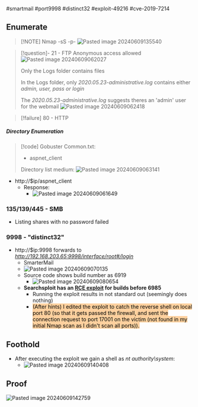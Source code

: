#smartmail #port9998 #distinct32 #exploit-49216 #cve-2019-7214
## Enumerate

> [!NOTE] Nmap -sS -p-
> ![Pasted image 20240609135540](Pasted%20image%2020240609135540.png)

>[!question]- 21 - FTP
>Anonymous access allowed
>![Pasted image 20240609062027](Pasted%20image%2020240609062027.png)
>
>Only the Logs folder contains files
>
>In the Logs folder, only _2020.05.23-administrative.log_ contains either *admin, user, pass or login* 
>
>The _2020.05.23-administrative.log_ suggests theres an 'admin' user for the webmail
>![Pasted image 20240609062418](Pasted%20image%2020240609062418.png)

>[!failure] 80 - HTTP
##### Directory Enumeration

>[!code] Gobuster
>Common.txt:
>- aspnet_client
>
>Directory list medium:
>![Pasted image 20240609063141](Pasted%20image%2020240609063141.png)

- http://$ip/aspnet_client
	- Response:
		- ![Pasted image 20240609061649](Pasted%20image%2020240609061649.png)
### 135/139/445 - SMB

- Listing shares with no password failed
### 9998 - "distinct32"

- http://$ip:9998 forwards to _http://192.168.203.65:9998/interface/root#/login_
	- SmarterMail
	- ![Pasted image 20240609070135](Pasted%20image%2020240609070135.png)
	- Source code shows build number as 6919
		- ![Pasted image 20240609080654](Pasted%20image%2020240609080654.png)
	- **Searchsploit has an [RCE exploit](https://www.exploit-db.com/exploits/49216) for builds before 6985**
		- Running the exploit results in not standard out (seemingly does nothing)
		- <mark style="background: #FFB86CA6;">(After hints) I edited the exploit to catch the reverse shell on local port 80 (so that it gets passed the firewall, and sent the connection request to port 17001 on the victim (not found in my initial Nmap scan as I didn't scan all ports)).</mark>

## Foothold

- After executing the exploit we gain a shell as _nt authority\system_:
	- ![Pasted image 20240609140408](Pasted%20image%2020240609140408.png)

## Proof

![Pasted image 20240609142759](Pasted%20image%2020240609142759.png)
